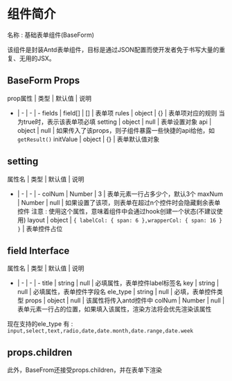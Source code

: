 # 组件简介
名称 : 基础表单组件(BaseForm)

该组件是封装Antd表单组件，目标是通过JSON配置而使开发者免于书写大量的重复、无用的JSX。

## BaseForm Props 
prop属性 | 类型 | 默认值 | 说明 
- | - | - | - 
fields | field[] | [] | 表单项
rules | object | {} | 表单项对应的规则 当为true时，表示该表单项必填
setting | object | null | 表单设置对象
api | object | null | 如果传入了该props，则子组件暴露一些快捷的api给他，如`getResult()`
initValue | object | {} | 表单默认值对象

## setting 
属性名 | 类型 | 默认值 | 说明 
- | - | - | - 
colNum | Number | 3 | 表单元素一行占多少个，默认3个
maxNum | Number | null | 如果设置了该项，则表单在超过n个控件时会隐藏剩余表单控件 注意 : 使用这个属性，意味着组件中会通过hook创建一个状态(不建议使用)
layout | object | `{ labelCol: { span: 6 },wrapperCol: { span: 16 } }` | 表单控件占位


## field Interface 

属性名 | 类型 | 默认值 | 说明 
- | - | - | - 
title | string | null | 必填属性，表单控件label标签名
key | string | null | 必填属性，表单控件字段名
ele_type | string | null | 必填，表单控件类型
props | object | null | 该属性将传入antd控件中
colNum | Number | null | 表单元素一行占的位置，如果填入该属性，渲染方法将会优先渲染该属性

现在支持的ele_type 有 : 
` input,select,text,radio,date,date.month,date.range,date.week `

## props.children 
此外，BaseFrom还接受props.children，并在表单下渲染


